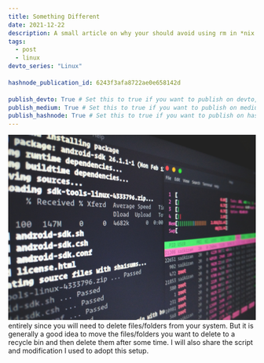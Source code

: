 ```yaml
---
title: Something Different
date: 2021-12-22
description: A small article on why your should avoid using rm in *nix based OS whenever possible.
tags:
  - post
  - linux
devto_series: "Linux"

hashnode_publication_id: 6243f3afa8722ae0e658142d

publish_devto: True # Set this to true if you want to publish on devto, else false
publish_medium: True # Set this to true if you want to publish on medium, else false
publish_hashnode: True # Set this to true if you want to publish on hashnode, else false
---
```


<img src="https://raw.githubusercontent.com/SarthakNarayan/Portfolio-blog-website/main/static/media/ftp-automation/cover-ftp.jpg" alt="another tag" />entirely since you will need to delete files/folders from your system. But it is generally a good idea to move the files/folders you want to delete to a recycle bin and then delete them after some time. I will also share the script and modification I used to adopt this setup.
